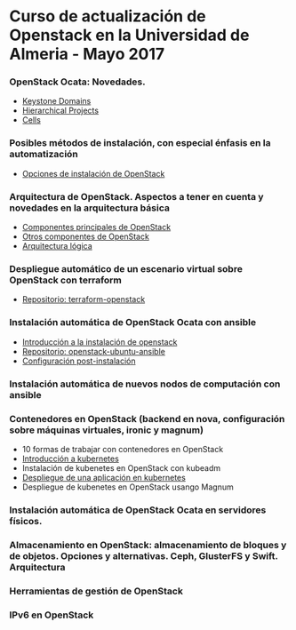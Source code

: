 # Curso de actualización de Openstack en la Universidad de Almeria - Mayo 2017


### OpenStack Ocata: Novedades.


* [Keystone Domains](https://wiki.openstack.org/wiki/Domains)
* [Hierarchical Projects](https://specs.openstack.org/openstack/keystone-specs/specs/juno/hierarchical_multitenancy.html)
* [Cells](https://docs.openstack.org/developer/nova/cells.html#manifesto)


### Posibles métodos de instalación, con especial énfasis en la automatización

* [Opciones de instalación de OpenStack](https://iesgn.github.io/curso-ual17/opcion_instalacion.html#/)

### Arquitectura de OpenStack. Aspectos a tener en cuenta y novedades en la arquitectura básica

* [Componentes principales de OpenStack](https://iesgn.github.io/curso-ual17/componentes_core.html#/)
* [Otros componentes de OpenStack](https://iesgn.github.io/curso-ual17/otros_componentes.html#/)
* [Arquitectura lógica](https://iesgn.github.io/curso-ual17/arquitectura_logica.html#/)


### Despliegue automático de un escenario virtual sobre OpenStack con terraform


 * [Repositorio: terraform-openstack](https://github.com/iesgn/terraform-openstack/)


### Instalación automática de OpenStack Ocata con ansible

* [Introducción a la instalación de openstack](https://iesgn.github.io/curso-ual17/instalacion_openstack.html#/)
 * [Repositorio: openstack-ubuntu-ansible](https://github.com/iesgn/openstack-ubuntu-ansible/tree/ocata)
 * [Configuración post-instalación](doc/post_instalacion.md)

### Instalación automática de nuevos nodos de computación con ansible

### Contenedores en OpenStack (backend en nova, configuración sobre máquinas virtuales, ironic y magnum)

* 10 formas de trabajar con contenedores en OpenStack
* [Introducción a kubernetes](doc/introduccion_kubernetes.md)
* Instalación de kubenetes en OpenStack con kubeadm
* [Despliegue de una aplicación en kubernetes](doc/despliegue.md)
* Despliegue de kubenetes en OpenStack usango Magnum

### Instalación automática de OpenStack Ocata en servidores físicos.

### Almacenamiento en OpenStack: almacenamiento de bloques y de objetos. Opciones y alternativas. Ceph, GlusterFS y Swift. Arquitectura

### Herramientas de gestión de OpenStack

### IPv6 en OpenStack 

